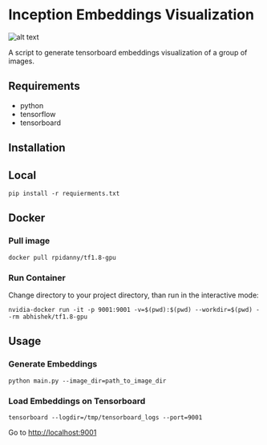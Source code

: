 # Inception Embeddings Visualization

![alt text](https://github.com/rpidanny/assets/raw/master/inception-embeddings-visualization/screen.gif)

A script to generate tensorboard embeddings visualization of a group of images.

## Requirements

* python
* tensorflow
* tensorboard

## Installation

## Local

`pip install -r requierments.txt`

## Docker

### Pull image

`docker pull rpidanny/tf1.8-gpu`

### Run Container

Change directory to your project directory, than run in the interactive mode:

`nvidia-docker run -it -p 9001:9001 -v=$(pwd):$(pwd) --workdir=$(pwd) --rm abhishek/tf1.8-gpu`

## Usage

### Generate Embeddings

`python main.py --image_dir=path_to_image_dir`

### Load Embeddings on Tensorboard

`tensorboard --logdir=/tmp/tensorboard_logs --port=9001`

Go to [http://localhost:9001](http://localhost:9001)

